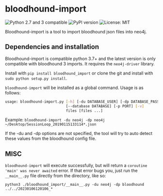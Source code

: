 # bloodhound-import

![Python 2.7 and 3 compatible](https://img.shields.io/badge/python-3.7-blue.svg)
![PyPI version](https://img.shields.io/pypi/v/bloodhound_import.svg)
![License: MIT](https://img.shields.io/pypi/l/bloodhound_import.svg)

Bloodhound-import is a tool to import bloodhound json files into neo4j.

## Dependencies and installation
Bloodhound-import is compatible python 3.7+ and the latest version is only compatible with bloodhound 3 imports. It requires the `neo4j-driver` library.

Install with `pip install bloodhound_import` or clone the git and install with `sudo python setup.py install`.

`bloodhound-import` will be installed as a global command. Usage is as follows:

```bash
usage: bloodhound-import.py [-h] [-du DATABASE_USER] [-dp DATABASE_PASSWORD]
                            [--database DATABASE] [-p PORT] [-v]
                            files [files ...]
```

Example:
`bloodhound-import -du neo4j -dp neo4j ~/Desktop/SessionLoop_20190115133114*.json`

If the -du and -dp options are not specified, the tool will try to auto detect these values from the bloodhound config file.

## MISC 
`bloodhound-import` will execute successfully, but will return a `coroutine 'main' was never awaited` error. If that error bugs you, just run the `__main__.py` file directly from the directory, like so: 

```
python3 ./bloodhound_import/__main__.py -du neo4j -dp bloodhound ../../20230106120106_*
```